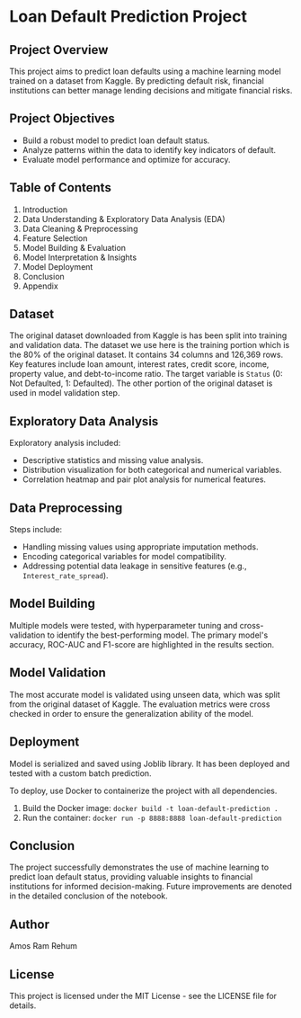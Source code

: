 # Loan Default Prediction Project

## Project Overview
This project aims to predict loan defaults using a machine learning model trained on a dataset from Kaggle. By predicting default risk, financial institutions can better manage lending decisions and mitigate financial risks. 

## Project Objectives
- Build a robust model to predict loan default status.
- Analyze patterns within the data to identify key indicators of default.
- Evaluate model performance and optimize for accuracy.

## Table of Contents
1. Introduction
2. Data Understanding & Exploratory Data Analysis (EDA)
3. Data Cleaning & Preprocessing
4. Feature Selection
5. Model Building & Evaluation
6. Model Interpretation & Insights
7. Model Deployment
8. Conclusion
9. Appendix

## Dataset
The original dataset downloaded from Kaggle is has been split into training and validation data. The dataset we use here is the training portion which is the 80% of the original dataset. It contains 34 columns and 126,369 rows. Key features include loan amount, interest rates, credit score, income, property value, and debt-to-income ratio. The target variable is `Status` (0: Not Defaulted, 1: Defaulted). The other portion of the original dataset is used in model validation step.

## Exploratory Data Analysis
Exploratory analysis included:
- Descriptive statistics and missing value analysis.
- Distribution visualization for both categorical and numerical variables.
- Correlation heatmap and pair plot analysis for numerical features.

## Data Preprocessing
Steps include:
- Handling missing values using appropriate imputation methods.
- Encoding categorical variables for model compatibility.
- Addressing potential data leakage in sensitive features (e.g., `Interest_rate_spread`).

## Model Building
Multiple models were tested, with hyperparameter tuning and cross-validation to identify the best-performing model. The primary model's accuracy, ROC-AUC  and F1-score are highlighted in the results section.

## Model Validation

The most accurate model is validated using unseen data, which was split from the original dataset of Kaggle. The evaluation metrics were cross checked in order to ensure the generalization ability of the model.

## Deployment

Model is serialized and saved using Joblib library. It has been deployed and tested with a custom batch prediction.

To deploy, use Docker to containerize the project with all dependencies.
1. Build the Docker image: `docker build -t loan-default-prediction .`
2. Run the container: `docker run -p 8888:8888 loan-default-prediction`

## Conclusion
The project successfully demonstrates the use of machine learning to predict loan default status, providing valuable insights to financial institutions for informed decision-making. Future improvements are denoted in the detailed conclusion of the notebook.

## Author
Amos Ram Rehum

## License
This project is licensed under the MIT License - see the LICENSE file for details.
